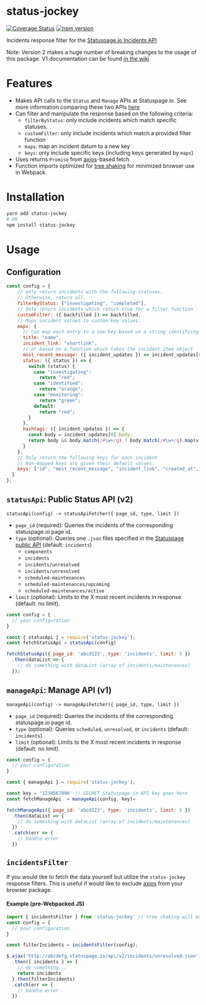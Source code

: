 # status-jockey

[![Coverage Status](https://coveralls.io/repos/github/NYULibraries/statusjockey/badge.svg?branch=master)](https://coveralls.io/github/NYULibraries/statusjockey?branch=master)
[![npm version](https://img.shields.io/npm/v/status-jockey.svg)](https://www.npmjs.com/package/status-jockey)

Incidents response filter for the [Statuspage.io Incidents API](http://doers.statuspage.io/api/v1/incidents/)

Note: Version 2 makes a huge number of breaking changes to the usage of this package. V1 documentation can be found [in the wiki](https://github.com/NYULibraries/statusjockey/wiki/Version-1-README)

# Features

* Makes API calls to the `Status` and `Manage` APIs at Statuspage.io. See more information comparing these two APIs [here](https://help.statuspage.io/knowledge_base/topics/api-information)
* Can filter and manipulate the response based on the following criteria:
  * `filterByStatus`: only include incidents which match specific statuses.
  * `customFilter`: only include incidents which match a provided filter function
  * `maps`: map an incident datum to a new key
  * `keys`: only include specific keys (including keys generated by `maps`)
* Uses returns `Promise` from [axios](https://github.com/axios/axios)-based fetch
* Function imports optimized for [tree shaking](https://webpack.js.org/guides/tree-shaking/) for minimized browser use in Webpack.

# Installation

```bash
yarn add status-jockey
# OR
npm install status-jockey
```

# Usage

## Configuration

```js
const config = {
    // only return incidents with the following statuses.
    // Otherwise, return all.
    filterByStatus: ["investigating", "completed"],
    // Only return incidents which return true for a filter function
    customFilter: ({ backfilled }) => backfilled,
    // Maps incident values to custom key values.
    maps: {
      // can map each entry to a new key based on a string identifying old key
      title: "name",
      incident_link: "shortlink",
      // or based on a function which takes the incident item object
      most_recent_message: ({ incident_updates }) => incident_updates[0].body,
      status: ({ status }) => {
        switch (status) {
          case "investigating":
            return "red";
          case "identified":
            return "orange";
          case "monitoring":
            return "green";
          default:
            return "red";
        }
      },
      hashtags: ({ incident_updates }) => {
        const body = incident_updates[0].body;
        return body && body.match(/#\w+/g) ? body.match(/#\w+/g).map(v => v.replace('#', '')) : [];
      }
    },
    // Only return the following keys for each incident
    // Non-mapped keys are given their default values.
    keys: ["id", "most_recent_message", "incident_link", "created_at", "status", "hashtags"],
  }
};
```

## `statusApi`: Public Status API (v2)

`statusApi(config) -> statusApiFetcher({ page_id, type, limit })`

* `page_id` (required): Queries the incidents of the corresponding statuspage.io page id.
* `type` (optional): Queries one `.json` files specified in the [Statuspage public API](https://nyulibraries.statuspage.io/api) (default: `incidents`)
  * `components`
  * `incidents`
  * `incidents/unresolved`
  * `incidents/unresolved`
  * `scheduled-maintenances`
  * `scheduled-maintenances/upcoming`
  * `scheduled-maintenances/active`
* `limit` (optional): Limits to the X most recent incidents in response (default: no limit).

```js
const config = {
  // your configuration
}

const { statusApi } = require('status-jockey');
const fetchStatusApi = statusApi(config)

fetchStatusApi({ page_id: 'abcd123', type: 'incidents', limit: 5 })
  .then(dataList => {
    // do something with dataList (array of incidents/maintenances)
  });

```

## `manageApi`: Manage API (v1)
`manageApi(config) -> manageApiFetcher({ page_id, type, limit })`

* `page_id` (required): Queries the incidents of the corresponding statuspage.io page id.
* `type` (optional): Queries `scheduled`, `unresolved`, or `incidents` (default: `incidents`)
* `limit` (optional): Limits to the X most recent incidents in response (default: no limit).

```js
const config = {
  // your configuration
}

const { manageApi } = require('status-jockey');

const key = '1234567890' // SECRET Statuspage.io API key goes here
const fetchManageApi  = manageApi(config, key)=

fetchManageApi({ page_id: 'abcd123', type: 'incidents', limit: 5 })
  .then(dataList => {
    // do something with dataList (array of incidents/maintenances)
  })
  .catch(err => {
    // handle error
  })
```

## `incidentsFilter`

If you would like to fetch the data yourself but utilize the `status-jockey` response filters. This is useful if would like to exclude [axios](https://github.com/axios/axios) from your browser package.

#### Example (pre-Webpacked JS)
```js
import { incidentsFilter } from 'status-jockey' // tree shaking will exclude other imports from the package
const config = {
  // your configuration
}

const filterIncidents = incidentsFilter(config);

$.ajax('http://abcdefg.statuspage.io/api/v2/incidents/unresolved.json')
  .then({ incidents } => {
    // do something...
    return incidents
  }.then(filterIncidents)
  .catch(err => {
    // handle error
  })
```
